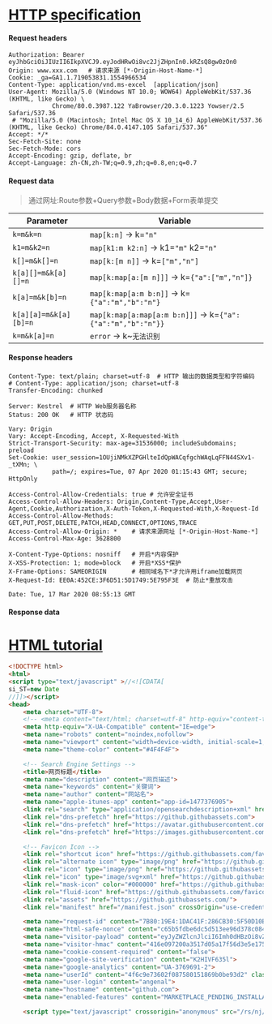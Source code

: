 # [HTTP specification](https://tools.ietf.org/html/rfc7230)

#### Request headers
```
Authorization: Bearer eyJhbGciOiJIUzII6IkpXVCJ9.eyJodHRwOi8vc2JjZHpnIn0.kRZsQ8gw0zOn0
Origin: www.xxx.com   # 请求来源 [*-Origin-Host-Name-*]
Cookie: _ga=GA1.1.719053831.1554966534
Content-Type: application/vnd.ms-excel  [application/json]
User-Agent: Mozilla/5.0 (Windows NT 10.0; WOW64) AppleWebKit/537.36 (KHTML, like Gecko) \
            Chrome/80.0.3987.122 YaBrowser/20.3.0.1223 Yowser/2.5 Safari/537.36
 # "Mozilla/5.0 (Macintosh; Intel Mac OS X 10_14_6) AppleWebKit/537.36 (KHTML, like Gecko) Chrome/84.0.4147.105 Safari/537.36"
Accept: */*
Sec-Fetch-Site: none
Sec-Fetch-Mode: cors
Accept-Encoding: gzip, deflate, br
Accept-Language: zh-CN,zh-TW;q=0.9,zh;q=0.8,en;q=0.7
```

#### Request data

> 通过网址:Route参数+Query参数+Body数据+Form表单提交

Parameter             | Variable
---                   |---
`k=m&k=n`             | `map[k:n]`                   → k=`"n"`
`k1=m&k2=n`           | `map[k1:m k2:n]`             → k1=`"m"` k2=`"n"`
`k[]=m&k[]=n`         | `map[k:[m n]]`               → k=`["m","n"]`
`k[a][]=m&k[a][]=n`   | `map[k:map[a:[m n]]]`        → k=`{"a":["m","n"]}`
`k[a]=m&k[b]=n`       | `map[k:map[a:m b:n]]`        → k=`{"a":"m","b":"n"}`
`k[a][a]=m&k[a][b]=n` | `map[k:map[a:map[a:m b:n]]]` → k=`{"a":{"a":"m","b":"n"}}`
`k=m&k[a]=n`          | `error`                      → k~`无法识别`



#### Response headers
```
Content-Type: text/plain; charset=utf-8  # HTTP 输出的数据类型和字符编码
# Content-Type: application/json; charset=utf-8
Transfer-Encoding: chunked

Server: Kestrel  # HTTP Web服务器名称
Status: 200 OK   # HTTP 状态码

Vary: Origin
Vary: Accept-Encoding, Accept, X-Requested-With
Strict-Transport-Security: max-age=31536000; includeSubdomains; preload
Set-Cookie: user_session=1OUjiNMkXZPGHlteIdQpWACqfgchWAqLqFFN44SXv1-_tXMn; \
            path=/; expires=Tue, 07 Apr 2020 01:15:43 GMT; secure; HttpOnly

Access-Control-Allow-Credentials: true # 允许安全证书
Access-Control-Allow-Headers: Origin,Content-Type,Accept,User-Agent,Cookie,Authorization,X-Auth-Token,X-Requested-With,X-Request-Id
Access-Control-Allow-Methods: GET,PUT,POST,DELETE,PATCH,HEAD,CONNECT,OPTIONS,TRACE
Access-Control-Allow-Origin: *    # 请求来源网址 [*-Origin-Host-Name-*]
Access-Control-Max-Age: 3628800

X-Content-Type-Options: nosniff   # 开启*内容保护
X-XSS-Protection: 1; mode=block   # 开启*XSS*保护
X-Frame-Options: SAMEORIGIN       # 相同域名下*才允许用iframe加载网页
X-Request-Id: EE0A:452CE:3F6D51:5D1749:5E795F3E  # 防止*重放攻击

Date: Tue, 17 Mar 2020 08:55:13 GMT
```

#### Response data


# [HTML tutorial](https://www.runoob.com/html/html-tutorial.html)

~~~html
<!DOCTYPE html>
<html>
<script type="text/javascript" >//<![CDATA[
si_ST=new Date
//]]></script>
<head>
    <meta charset="UTF-8">
    <!-- <meta content="text/html; charset=utf-8" http-equiv="content-type"> -->
    <meta http-equiv="X-UA-Compatible" content="IE=edge">
    <meta name="robots" content="noindex,nofollow">
    <meta name="viewport" content="width=device-width, initial-scale=1, shrink-to-fit=no, user-scalable=no">
    <meta name="theme-color" content="#4F4F4F">

    <!-- Search Engine Settings -->
    <title>网页标题</title>
    <meta name="description" content="网页描述">
    <meta name="keywords" content="关键词">
    <meta name="author" content="网站名">
    <meta name="apple-itunes-app" content="app-id=1477376905">
    <link rel="search" type="application/opensearchdescription+xml" href="/opensearch.xml" title="网站名">
    <link rel="dns-prefetch" href="https://github.githubassets.com">
    <link rel="dns-prefetch" href="https://avatar.githubusercontent.com">
    <link rel="dns-prefetch" href="https://images.githubusercontent.com">

    <!-- Favicon Icon -->
    <link rel="shortcut icon" href="https://github.githubassets.com/favicons/favicon.ico">
    <link rel="alternate icon" type="image/png" href="https://github.githubassets.com/favicons/favicon.png">
    <link rel="icon" type="image/png" href="https://github.githubassets.com/favicons/favicon.png">
    <link rel="icon" type="image/svg+xml" href="https://github.githubassets.com/favicons/favicon.svg">
    <link rel="mask-icon" color="#000000" href="https://github.githubassets.com/favicons/pinned-octocat.svg">
    <link rel="fluid-icon" href="https://github.githubassets.com/favicons/fluidicon.png" title="网站名">
    <link rel="assets" href="https://github.githubassets.com/">
    <link rel="manifest" href="/manifest.json" crossOrigin="use-credentials">

    <meta name="request-id" content="7B80:19E4:1DAC41F:286CB30:5F50D10B" data-pjax-transient="true">
    <meta name="html-safe-nonce" content="c65b5fdbe6dc5d513ee96d378c084ca168d26166" data-pjax-transient="true">
    <meta name="visitor-payload" content="eyJyZWZlcnJlciI6Imh0dHBzOi8vZ2l0aHViLm==" data-pjax-transient="true">
    <meta name="visitor-hmac" content="416e097200a3517d05a17f56d3e5e175ccc1a277407" data-pjax-transient="true">
    <meta name="cookie-consent-required" content="false">
    <meta name="google-site-verification" content="K2HIVF635l">
    <meta name="google-analytics" content="UA-3769691-2">
    <meta name="userId" content="4f6c9e73602f087580151869b0be93d2" class="js-ga-set">
    <meta name="user-login" content="angenal">
    <meta name="hostname" content="github.com">
    <meta name="enabled-features" content="MARKETPLACE_PENDING_INSTALLATIONS,JS_HTTP_CACHE_HEADERS">

    <script type="text/javascript" crossorigin="anonymous" src="/rs/nj/SaARcujqfMTKslsX8RYX1fR5N7Q.js">
    
    
~~~

